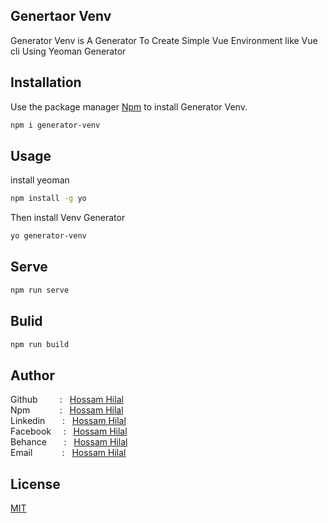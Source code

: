 ## Genertaor Venv
Generator Venv is A Generator To Create Simple Vue Environment like Vue cli Using Yeoman Generator 


## Installation

Use the package manager [Npm](https://www.npmjs.com/) to install Generator Venv.

```bash
npm i generator-venv
```

## Usage
install yeoman 

```bash
npm install -g yo
```
Then install Venv Generator <br />

```bash
yo generator-venv
```

## Serve

```bash
npm run serve 
```

## Bulid

```bash
npm run build 
```

## Author
Github &nbsp; &nbsp; &nbsp; &nbsp;  : &nbsp; [Hossam Hilal](https://github.com/hossamhilal) <br />
Npm&nbsp; &nbsp; &nbsp; &nbsp; &nbsp; &nbsp; : &nbsp; [Hossam Hilal](https://www.npmjs.com/~hossam_hilal) <br />
Linkedin &nbsp; &nbsp;  &nbsp;  : &nbsp; [Hossam Hilal](https://www.linkedin.com/in/hossam-hilal) <br />
Facebook &nbsp; &nbsp;  : &nbsp; [Hossam Hilal](https://www.facebook.com/hossam.hilal0) <br />
Behance &nbsp; &nbsp; &nbsp; : &nbsp; [Hossam Hilal](https://www.behance.net/hossam-hilal) <br />
Email  &nbsp; &nbsp; &nbsp; &nbsp; &nbsp; &nbsp;: &nbsp; [Hossam Hilal](mailto:hossam.hilal0@gmail.com) <br />



## License
[MIT](https://choosealicense.com/licenses/mit/)